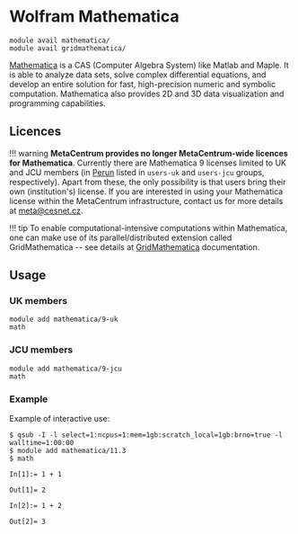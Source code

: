 # Wolfram Mathematica

    module avail mathematica/
    module avail gridmathematica/

[Mathematica](https://www.wolfram.com/mathematica/) is a CAS (Computer Algebra System) like Matlab and Maple. It is able to analyze data sets, solve complex differential equations, and develop an entire solution for fast, high-precision numeric and symbolic computation. Mathematica also provides 2D and 3D data visualization and programming capabilities.

## Licences

!!! warning
    **MetaCentrum provides no longer MetaCentrum-wide licences for Mathematica**. Currently there are Mathematica 9 licenses limited to UK and JCU members (in [Perun](https://perun.e-infra.cz) listed in `users-uk` and `users-jcu` groups, respectively). Apart from these, the only possibility is that users bring their own (institution's) license. If you are interested in using your Mathematica license within the MetaCentrum infrastructure, contact us for more details at <meta@cesnet.cz>.

!!! tip 
    To enable computational-intensive computations within Mathematica, one can make use of its parallel/distributed extension called GridMathematica -- see details at [GridMathematica](../../software/sw-list/gridmathematica.md) documentation.

## Usage

### UK members

    module add mathematica/9-uk
    math

### JCU members

    module add mathematica/9-jcu
    math

### Example

Example of interactive use:

```
$ qsub -I -l select=1:ncpus=1:mem=1gb:scratch_local=1gb:brno=true -l walltime=1:00:00
$ module add mathematica/11.3
$ math

In[1]:= 1 + 1

Out[1]= 2

In[2]:= 1 + 2

Out[2]= 3
```
